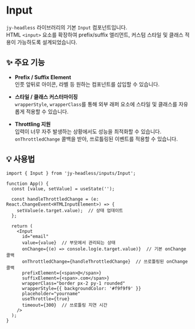 # Input

`jy-headless` 라이브러리의 기본 `Input` 컴포넌트입니다.  
HTML `<input>` 요소를 확장하여 prefix/suffix 엘리먼트, 커스텀 스타일 및 클래스 적용이 가능하도록 설계되었습니다.

## ✨ 주요 기능

- **Prefix / Suffix Element**  
  인풋 앞뒤로 아이콘, 라벨 등 원하는 컴포넌트를 삽입할 수 있습니다.

- **스타일 / 클래스 커스터마이징**  
  `wrapperStyle`, `wrapperClass`를 통해 외부 래퍼 요소에 스타일 및 클래스를 자유롭게 적용할 수 있습니다.

- **Throttling 지원**  
  입력이 너무 자주 발생하는 상황에서도 성능을 최적화할 수 있습니다.  
  `onThrottledChange` 콜백을 받아, 쓰로틀링된 이벤트를 적용할 수 있습니다.

## 💡 사용법

```tsx
import { Input } from 'jy-headless/inputs/Input';

function App() {
  const [value, setValue] = useState('');

  const handleThrottledChange = (e: React.ChangeEvent<HTMLInputElement>) => {
    setValue(e.target.value);  // 상태 업데이트
  };

  return (
    <Input
      id="email"
      value={value}  // 부모에서 관리되는 상태
      onChange={(e) => console.log(e.target.value)}  // 기본 onChange 콜백
      onThrottledChange={handleThrottledChange}  // 쓰로틀링된 onChange 콜백
      prefixElement={<span>@</span>}
      suffixElement={<span>.com</span>}
      wrapperClass="border px-2 py-1 rounded"
      wrapperStyle={{ backgroundColor: '#f9f9f9' }}
      placeholder="yourname"
      useThrottle={true}
      timeout={300}  // 쓰로틀링 지연 시간
    />
  );
}
